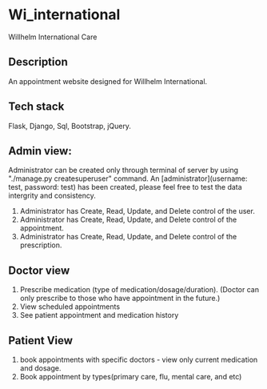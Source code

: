 # Wi_international
 Willhelm International Care 

## Description

An appointment website designed for Willhelm International. 

## Tech stack 
Flask, Django, Sql, Bootstrap, jQuery.

<!-- **Webiste:** [Deployed on Pythonanywhere](http://jasonchan.pythonanywhere.com) -->

## Admin view:

Administrator can be created only through terminal of server by using "./manage.py createsuperuser" command. An [administrator](username: test, password: test) has been created, please feel free to test the data intergrity and consistency.

1. Administrator has Create, Read, Update, and Delete control of the user.
2. Administrator has Create, Read, Update, and Delete control of the appointment.
3. Administrator has Create, Read, Update, and Delete control of the prescription.
 
## Doctor view
 
1. Prescribe medication (type of medication/dosage/duration). (Doctor can only prescribe to those who have appointment in the future.)
2. View scheduled appointments
3. See patient appointment and medication history


## Patient View

1. book appointments with specific doctors - view only current medication and dosage.
2. Book appointment by types(primary care, flu, mental care, and etc)